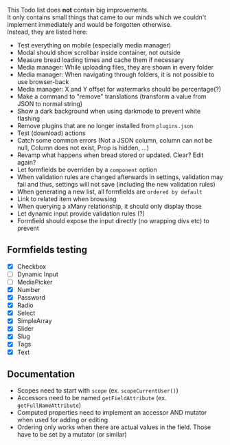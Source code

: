 This Todo list does **not** contain big improvements.  
It only contains small things that came to our minds which we couldn't implement immediately and would be forgotten otherwise.  
Instead, they are listed here:

- Test everything on mobile (especially media manager)
- Modal should show scrollbar inside container, not outside
- Measure bread loading times and cache them if necessary
- Media manager: While uploading files, they are shown in every folder
- Media manager: When navigating through folders, it is not possible to use browser-back
- Media manager: X and Y offset for watermarks should be percentage(?)
- Make a command to "remove" translations (transform a value from JSON to normal string)
- Show a dark background when using darkmode to prevent white flashing
- Remove plugins that are no longer installed from `plugins.json`
- Test (download) actions
- Catch some common errors (Not a JSON column, column can not be null, Column does not exist, Prop is hidden, ...)
- Revamp what happens when bread stored or updated. Clear? Edit again? 
- Let formfields be overriden by a `component` option
- When validation rules are changed afterwards in settings, validation may fail and thus, settings will not save (including the new validation rules)
- When generating a new list, all formfields are `ordered by default`
- Link to related item when browsing
- When querying a xMany relationship, it should only display those
- Let dynamic input provide validation rules (?)
- Formfield should expose the input directly (no wrapping divs etc) to prevent 

## Formfields testing

- [X] Checkbox
- [ ] Dynamic Input
- [ ] MediaPicker
- [X] Number
- [X] Password
- [X] Radio
- [X] Select
- [X] SimpleArray
- [X] Slider
- [X] Slug
- [X] Tags
- [X] Text

## Documentation
- Scopes need to start with `scope` (ex. `scopeCurrentUser()`)
- Accessors need to be named `getFieldAttribute` (ex. `getFullNameAttribute`)
- Computed properties need to implement an accessor AND mutator when used for adding or editing
- Ordering only works when there are actual values in the field. Those have to be set by a mutator (or similar)

